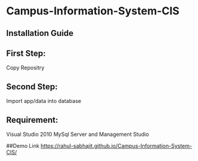 # Campus-Information-System-CIS

## Installation Guide

## First Step:

Copy Repositry

## Second Step:

Import app/data into database

## Requirement:
Visual Studio 2010
MySql Server and Management Studio

##Demo Link
https://rahul-sabhajit.github.io/Campus-Information-System-CIS/

